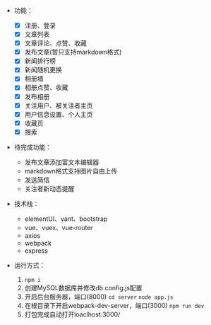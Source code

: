 - 功能：
	- [x] 注册、登录
	- [x] 文章列表
	- [x] 文章评论、点赞、收藏
	- [x] 发布文章(暂只支持markdown格式)
	- [x] 新闻排行榜
	- [x] 新闻随机更换
	- [x] 相册墙
	- [x] 相册点赞、收藏
	- [x] 发布相册	
	- [x] 关注用户、被关注者主页
	- [x] 用户信息设置、个人主页
	- [x] 收藏页
	- [x] 搜索

- 待完成功能：
	- 发布文章添加富文本编辑器
	- markdown格式支持图片自由上传
	- 发送简信
	- 关注者新动态提醒

- 技术栈：
	- elementUI、vant、bootstrap
	- vue、vuex、vue-router
	- axios
	- webpack
	- express

- 运行方式：
	1. ``` npm i ```
	2. 创建MySQL数据库并修改db.config.js配置
	3. 开启后台服务器，端口(8000)
		``` cd server ```
		``` node app.js ```		
	4. 在根目录下开启webpack-dev-server，端口(3000)
		``` npm run dev ```
	5. 打包完成自动打开loaclhost:3000/


